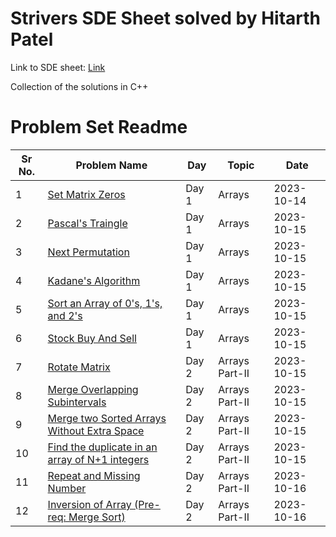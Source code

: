 # Strivers SDE Sheet solved by Hitarth Patel

Link to SDE sheet: [Link](https://takeuforward.org/interviews/strivers-sde-sheet-top-coding-interview-problems/)

Collection of the solutions in C++

# Problem Set Readme

| Sr No. | Problem Name                                                                                                                                                            | Day   | Topic          | Date       |
| ------ | ----------------------------------------------------------------------------------------------------------------------------------------------------------------------- | ----- | -------------- | ---------- |
| 1      | [Set Matrix Zeros](https://github.com/patelhitarth08/Strivers-SDE-Sheet/blob/main/Day_1/1_Set_Matrix_Zero)                                                              | Day 1 | Arrays         | 2023-10-14 |
| 2      | [Pascal's Traingle](https://github.com/patelhitarth08/Strivers-SDE-Sheet/blob/main/Day_1/2_Pascals_Traingle)                                                            | Day 1 | Arrays         | 2023-10-15 |
| 3      | [Next Permutation](https://github.com/patelhitarth08/Strivers-SDE-Sheet/blob/main/Day_1/3_Next_Permutation)                                                             | Day 1 | Arrays         | 2023-10-15 |
| 4      | [Kadane's Algorithm](https://github.com/patelhitarth08/Strivers-SDE-Sheet/blob/main/Day_1/4_Kadanes_Algorithm)                                                          | Day 1 | Arrays         | 2023-10-15 |
| 5      | [Sort an Array of 0's, 1's, and 2's](https://github.com/patelhitarth08/Strivers-SDE-Sheet/blob/main/Day_1/5_Sort_An_Array_of_0s_1s_and_2s)                              | Day 1 | Arrays         | 2023-10-15 |
| 6      | [Stock Buy And Sell](https://github.com/patelhitarth08/Strivers-SDE-Sheet/blob/main/Day_1/6_Stock_Buy_And_Sell)                                                         | Day 1 | Arrays         | 2023-10-15 |
| 7      | [Rotate Matrix](https://github.com/patelhitarth08/Strivers-SDE-Sheet/blob/main/Day_2/1_Rotate_Matrix)                                                                   | Day 2 | Arrays Part-II | 2023-10-15 |
| 8      | [Merge Overlapping Subintervals](https://github.com/patelhitarth08/Strivers-SDE-Sheet/blob/main/Day_2/2_Merge_Overlapping_Subintervals)                                 | Day 2 | Arrays Part-II | 2023-10-15 |
| 9      | [Merge two Sorted Arrays Without Extra Space](https://github.com/patelhitarth08/Strivers-SDE-Sheet/blob/main/Day_2/3_Merge_Two_Sorted_Arrays_Without_Extra_Space)       | Day 2 | Arrays Part-II | 2023-10-15 |
| 10     | [Find the duplicate in an array of N+1 integers](https://github.com/patelhitarth08/Strivers-SDE-Sheet/blob/main/Day_2/4_Find_the_duplicate_in_an_array_of_N+1_integers) | Day 2 | Arrays Part-II | 2023-10-15 |
| 11     | [Repeat and Missing Number](https://github.com/patelhitarth08/Strivers-SDE-Sheet/blob/main/Day_2/5_Repeat_and_Missing_Number)                                           | Day 2 | Arrays Part-II | 2023-10-16 |
| 12     | [Inversion of Array (Pre-req: Merge Sort)](https://github.com/patelhitarth08/Strivers-SDE-Sheet/blob/main/Day_2/6_Inversion_of_Array)                                   | Day 2 | Arrays Part-II | 2023-10-16 |
